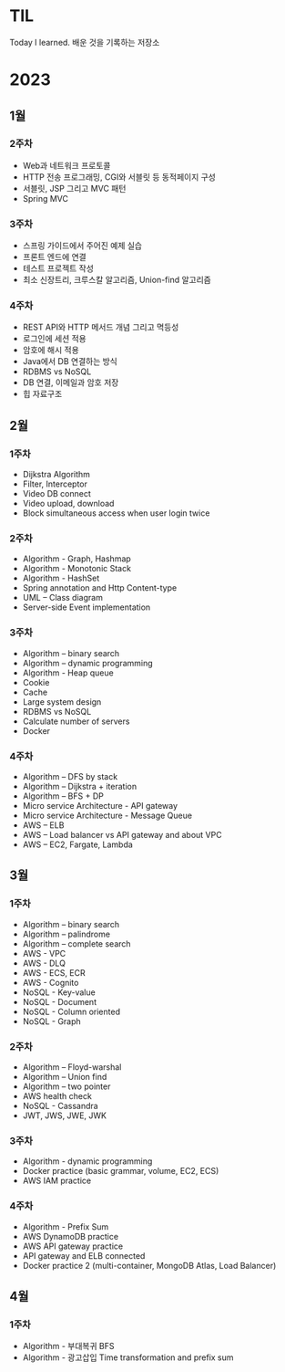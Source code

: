 # TIL
Today I learned. 배운 것을 기록하는 저장소

# 2023 

## 1월
### 2주차
- Web과 네트워크 프로토콜
- HTTP 전송 프로그래밍, CGI와 서블릿 등 동적페이지 구성
- 서블릿, JSP 그리고 MVC 패턴
- Spring MVC

### 3주차
- 스프링 가이드에서 주어진 예제 실습
- 프론트 엔드에 연결
- 테스트 프로젝트 작성 
- 최소 신장트리, 크루스칼 알고리즘, Union-find 알고리즘

### 4주차
- REST API와 HTTP 메서드 개념 그리고 멱등성
- 로그인에 세션 적용
- 암호에 해시 적용
- Java에서 DB 연결하는 방식
- RDBMS vs NoSQL
- DB 연결, 이메일과 암호 저장
- 힙 자료구조

## 2월
### 1주차
- Dijkstra Algorithm
- Filter, Interceptor
- Video DB connect
- Video upload, download
- Block simultaneous access when user login twice 
### 2주차
- Algorithm - Graph, Hashmap 
- Algorithm - Monotonic Stack
- Algorithm - HashSet
- Spring annotation and Http Content-type
- UML – Class diagram
- Server-side Event implementation

### 3주차
- Algorithm – binary search
- Algorithm – dynamic programming
- Algorithm - Heap queue 
- Cookie
- Cache
- Large system design
- RDBMS vs NoSQL
- Calculate number of servers
- Docker

### 4주차
- Algorithm – DFS by stack
- Algorithm – Dijkstra + iteration 
- Algorithm – BFS + DP
- Micro service Architecture - API gateway
- Micro service Architecture - Message Queue 
- AWS – ELB
- AWS – Load balancer vs API gateway and about VPC 
- AWS – EC2, Fargate, Lambda

## 3월
### 1주차
- Algorithm – binary search
- Algorithm – palindrome
- Algorithm – complete search
- AWS - VPC
- AWS - DLQ
- AWS - ECS, ECR
- AWS - Cognito
- NoSQL - Key-value
- NoSQL - Document
- NoSQL - Column oriented
- NoSQL - Graph

### 2주차
- Algorithm – Floyd-warshal
- Algorithm – Union find
- Algorithm – two pointer
- AWS health check
- NoSQL - Cassandra
- JWT, JWS, JWE, JWK

### 3주차
- Algorithm - dynamic programming
- Docker practice (basic grammar, volume, EC2, ECS)
- AWS IAM practice

### 4주차
- Algorithm - Prefix Sum
- AWS DynamoDB practice
- AWS API gateway practice
- API gateway and ELB connected
- Docker practice 2 (multi-container, MongoDB Atlas, Load Balancer)

## 4월
### 1주차
- Algorithm - 부대복귀 BFS
- Algorithm - 광고삽입 Time transformation and prefix sum